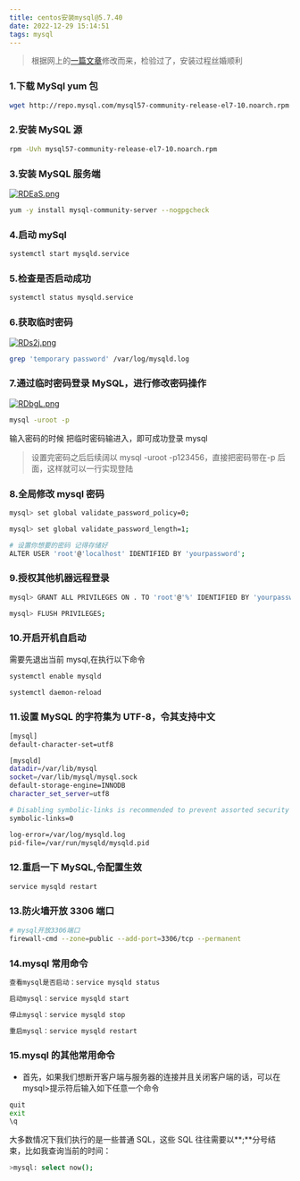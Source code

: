 ```yaml
---
title: centos安装mysql@5.7.40
date: 2022-12-29 15:14:51
tags: mysql
---
```


> 根据网上的[一篇文章](https://juejin.cn/post/6845166890755555341#heading-12)修改而来，检验过了，安装过程丝婚顺利

### 1.下载 MySql yum 包

```bash
wget http://repo.mysql.com/mysql57-community-release-el7-10.noarch.rpm
```

### 2.安装 MySQL 源

```bash
rpm -Uvh mysql57-community-release-el7-10.noarch.rpm
```

### 3.安装 MySQL 服务端

[![RDEaS.png](https://c2.im5i.com/2022/12/29/RDEaS.png)](https://cloudimge.com/image/RDEaS)

```bash
yum -y install mysql-community-server --nogpgcheck
```

### 4.启动 mySql

```bash
systemctl start mysqld.service
```

### 5.检查是否启动成功

```bash
systemctl status mysqld.service
```

### 6.获取临时密码

[![RDs2j.png](https://c2.im5i.com/2022/12/29/RDs2j.png)](https://cloudimge.com/image/RDs2j)

```bash
grep 'temporary password' /var/log/mysqld.log
```

### 7.通过临时密码登录 MySQL，进行修改密码操作

[![RDbgL.png](https://c2.im5i.com/2022/12/29/RDbgL.png)](https://cloudimge.com/image/RDbgL)

```bash
mysql -uroot -p
```

输入密码的时候 把临时密码输进入，即可成功登录 mysql

> 设置完密码之后后续阔以 mysql -uroot -p123456，直接把密码带在-p 后面，这样就可以一行实现登陆

### 8.全局修改 mysql 密码

```bash
mysql> set global validate_password_policy=0;

mysql> set global validate_password_length=1;

# 设置你想要的密码 记得存储好
ALTER USER 'root'@'localhost' IDENTIFIED BY 'yourpassword';
```

### 9.授权其他机器远程登录

```bash
mysql> GRANT ALL PRIVILEGES ON . TO 'root'@'%' IDENTIFIED BY 'yourpassword' WITH GRANT OPTION;

mysql> FLUSH PRIVILEGES;
```

### 10.开启开机自启动

需要先退出当前 mysql,在执行以下命令

```bash
systemctl enable mysqld

systemctl daemon-reload
```

### 11.设置 MySQL 的字符集为 UTF-8，令其支持中文

```bash
[mysql]
default-character-set=utf8

[mysqld]
datadir=/var/lib/mysql
socket=/var/lib/mysql/mysql.sock
default-storage-engine=INNODB
character_set_server=utf8

# Disabling symbolic-links is recommended to prevent assorted security risks
symbolic-links=0

log-error=/var/log/mysqld.log
pid-file=/var/run/mysqld/mysqld.pid
```

### 12.重启一下 MySQL,令配置生效

```bash
service mysqld restart
```

### 13.防火墙开放 3306 端口

```bash
# mysql开放3306端口
firewall-cmd --zone=public --add-port=3306/tcp --permanent
```

### 14.mysql 常用命令

```bash
查看mysql是否启动：service mysqld status

启动mysql：service mysqld start

停止mysql：service mysqld stop

重启mysql：service mysqld restart
```

### 15.mysql 的其他常用命令

- 首先，如果我们想断开客户端与服务器的连接并且关闭客户端的话，可以在 mysql>提示符后输入如下任意一个命令

```bash
quit
exit
\q
```

大多数情况下我们执行的是一些普通 SQL，这些 SQL 往往需要以**;**分号结束，比如我查询当前的时间：

```bash
>mysql: select now();
```
